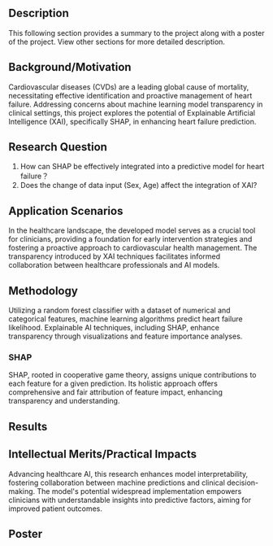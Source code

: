 ## Description
This following section provides a summary to the project along with a poster of the project. View other sections for more detailed description.

## Background/Motivation
Cardiovascular diseases (CVDs) are a leading global cause of mortality, necessitating effective identification and proactive management of heart failure. Addressing concerns about machine learning model transparency in clinical settings, this project explores the potential of Explainable Artificial Intelligence (XAI), specifically SHAP, in enhancing heart failure prediction.

## Research Question
1. How can SHAP be effectively integrated into a predictive model for heart failure？
2. Does the change of data input (Sex, Age) affect the integration of XAI?

## Application Scenarios
In the healthcare landscape, the developed model serves as a crucial tool for clinicians, providing a foundation for early intervention strategies and fostering a proactive approach to cardiovascular health management. The transparency introduced by XAI techniques facilitates informed collaboration between healthcare professionals and AI models.

## Methodology
Utilizing a random forest classifier with a dataset of numerical and categorical features, machine learning algorithms predict heart failure likelihood. Explainable AI techniques, including SHAP, enhance transparency through visualizations and feature importance analyses.

### SHAP
SHAP, rooted in cooperative game theory, assigns unique contributions to each feature for a given prediction. Its holistic approach offers comprehensive and fair attribution of feature impact, enhancing transparency and understanding.

## Results

## Intellectual Merits/Practical Impacts
Advancing healthcare AI, this research enhances model interpretability, fostering collaboration between machine predictions and clinical decision-making. The model's potential widespread implementation empowers clinicians with understandable insights into predictive factors, aiming for improved patient outcomes.

## Poster
